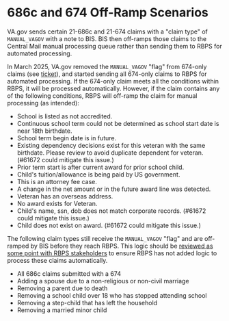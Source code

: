 # 686c and 674 Off-Ramp Scenarios

VA.gov sends certain 21-686c and 21-674 claims with a "claim type" of `MANUAL_VAGOV` with a note to BIS. BIS then off-ramps those claims to the Central Mail manual processing queue rather than sending them to RBPS for automated processing.

In March 2025, VA.gov removed the `MANUAL_VAGOV` "flag" from 674-only claims (see [ticket](https://github.com/department-of-veterans-affairs/va.gov-team/issues/97875)), and started sending all 674-only claims to RBPS for automated processing. If the 674-only claim meets all the conditions within RBPS, it will be processed automatically. However, if the claim contains any of the following conditions, RBPS will off-ramp the claim for manual processing (as intended):
   - School is listed as not accredited.
   - Continuous school term could not be determined as school start date is near 18th birthdate.
   - School term begin date is in future.
   - Existing dependency decisions exist for this veteran with the same birthdate. Please review to avoid duplicate dependent for veteran. (#61672 could mitigate this issue.)
   - Prior term start is after current award for prior school child.
   - Child's tuition/allowance is being paid by US government.
   - This is an attorney fee case.
   - A change in the net amount or in the future award line was detected.
   - Veteran has an overseas address.
   - No award exists for Veteran.
   - Child's name, ssn, dob does not match corporate records. (#61672 could mitigate this issue.)
   - Child does not exist on award. (#61672 could mitigate this issue.)

The following claim types still receive the `MANUAL_VAGOV` "flag" and are off-ramped by BIS before they reach RBPS. This logic should be [reviewed as some point with RBPS stakeholders](https://github.com/department-of-veterans-affairs/va.gov-team/issues/89907) to ensure RBPS has not added logic to process these claims automatically.
- All 686c claims submitted with a 674
- Adding a spouse due to a non-religious or non-civil marriage
- Removing a parent due to death
- Removing a school child over 18 who has stopped attending school
- Removing a step-child that has left the household
- Removing a married minor child


